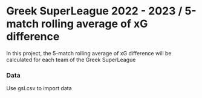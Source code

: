 # Greek SuperLeague 2022 - 2023 / 5-match rolling average of xG difference 

In this project, the 5-match rolling average of xG difference will be calculated for each team of the Greek SuperLeague

### Data
Use gsl.csv to import data
